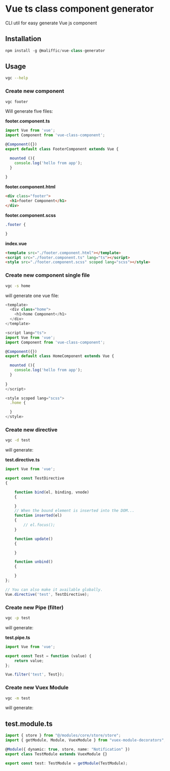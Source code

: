 # Vue ts class component generator

CLI util for easy generate Vue js component

## Installation

```js
npm install -g @maliffic/vue-class-generator
```

## Usage

```bash
vgc --help

```

### Create new component
```bash
vgc footer
```
Will generate five files:

**footer.component.ts**
```typescript
import Vue from 'vue';
import Component from 'vue-class-component';

@Component({})
export default class FooterComponent extends Vue {

  mounted (){
    console.log('hello from app');
  }
  
}

```


**footer.component.html**
```html
<div class="footer">
  <h1>footer Component</h1>
</div>

```

**footer.component.scss**
```css
.footer {

}
```

**index.vue**
```html
<template src="./footer.component.html"></template>
<script src="./footer.component.ts" lang="ts"></script>
<style src="./footer.component.scss" scoped lang="scss"></style>
```

### Create new component single file
```bash
vgc -s home
```
will generate one vue file:
```javascript
<template>
  <div class="home">
    <h1>home Component</h1>
  </div>
</template>

<script lang="ts">
import Vue from 'vue';
import Component from 'vue-class-component';

@Component({})
export default class HomeComponent extends Vue {

  mounted (){
    console.log('hello from app');
  }
  
}
</script>

<style scoped lang="scss">
  .home {

  }
</style>
```

### Create new directive
```bash
vgc -d test
```
will generate:

**test.directive.ts**
```javascript
import Vue from 'vue';

export const TestDirective
{

    function bind(el, binding, vnode)
    {

    }
    // When the bound element is inserted into the DOM...
    function inserted(el)
    {
        // el.focus();
    }

    function update()
    {

    }

    function unbind()
    {

    }
};

// You can also make it available globally.
Vue.directive('test', TestDirective);
```


### Create new Pipe (filter)
```bash
vgc -p test
```
will generate:

**test.pipe.ts**
```javascript
import Vue from 'vue';

export const Test = function (value) {
    return value;
};

Vue.filter('test', Test});

```
### Create new Vuex Module

```bash
vgc -m test
```

will generate:

## test.module.ts

```typescript
import { store } from "@/modules/core/store/store";
import { getModule, Module, VuexModule } from "vuex-module-decorators";

@Module({ dynamic: true, store, name: "Notification" })
export class TestModule extends VuexModule {}

export const test: TestModule = getModule(TestModule);
```
